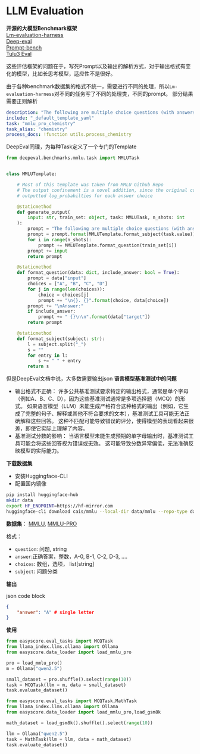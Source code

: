 # LLM Evaluation

**开源的大模型Benchmark框架**    
[Lm-evaluation-harness](https://github.com/EleutherAI/lm-evaluation-harness/tree/main)    
[Deep-eval](https://docs.confident-ai.com/docs/benchmarks-introduction)      
[Prompt-bench](https://github.com/microsoft/promptbench)       
[Tulu3 Eval](https://github.com/allenai/olmes)

这些评估框架的问题在于，写死Prompt以及输出的解析方式，对于输出格式有变化的模型，比如长思考模型，适应性不是很好。

由于各种benchmark数据集的格式不统一，需要进行不同的处理，所以`Lm-evaluation-harness`对不同的任务写了不同的处理类，不同的prompt。
部分结果需要正则解析
```yaml
description: "The following are multiple choice questions (with answers) about chemistry. Think step by step and then finish your answer with \"the answer is (X)\" where X is the correct letter choice.\n"
include: "_default_template_yaml"
task: "mmlu_pro_chemistry"
task_alias: "chemistry"
process_docs: !function utils.process_chemistry
```

DeepEval同理，为每种Task定义了一个专门的Template
```python
from deepeval.benchmarks.mmlu.task import MMLUTask


class MMLUTemplate:

    # Most of this template was taken from MMLU Github Repo
    # The output confinement is a novel addition, since the original code
    # outputted log_probabilties for each answer choice

    @staticmethod
    def generate_output(
        input: str, train_set: object, task: MMLUTask, n_shots: int
    ):
        prompt = "The following are multiple choice questions (with answers) about{}.\n\n"
        prompt = prompt.format(MMLUTemplate.format_subject(task.value))
        for i in range(n_shots):
            prompt += MMLUTemplate.format_question(train_set[i])
        prompt += input
        return prompt

    @staticmethod
    def format_question(data: dict, include_answer: bool = True):
        prompt = data["input"]
        choices = ["A", "B", "C", "D"]
        for j in range(len(choices)):
            choice = choices[j]
            prompt += "\n{}. {}".format(choice, data[choice])
        prompt += "\nAnswer:"
        if include_answer:
            prompt += " {}\n\n".format(data["target"])
        return prompt

    @staticmethod
    def format_subject(subject: str):
        l = subject.split("_")
        s = ""
        for entry in l:
            s += " " + entry
        return s
```

但是DeepEval文档中说，大多数需要输出json
**语言模型基准测试中的问题**
- 输出格式不正确：
许多公共基准测试要求特定的输出格式，通常是单个字母（例如A、B、C、D），因为这些基准测试通常是多项选择题（MCQ）的形式。
如果语言模型（LLM）未能生成严格符合这种格式的输出（例如，它生成了完整的句子、解释或其他不符合要求的文本），基准测试工具可能无法正确解释这些回答。
这种不匹配可能导致错误的评分，使得模型的表现看起来很差，即使它实际上理解了内容。
- 基准测试分数的影响：
当语言模型未能生成预期的单字母输出时，基准测试工具可能会将这些回答视为错误或无效。
这可能导致分数异常偏低，无法准确反映模型的实际能力。


**下载数据集**
- 安装Huggingface-CLI
- 配置国内镜像

```bash
pip install huggingface-hub
mkdir data
export HF_ENDPOINT=https://hf-mirror.com
huggingface-cli download cais/mmlu --local-dir data/mmlu --repo-type dataset
```

**数据集**：
[MMLU](https://huggingface.co/datasets/cais/mmlu), [MMLU-PRO](https://huggingface.co/datasets/TIGER-Lab/MMLU-Pro?row=13)


格式：
- `question`: 问题, string
- `answer`:正确答案，整数，A-0, B-1, C-2, D-3, ....
- `choices`: 数组，选项， list[string]
- `subject`: 问题分类

**输出**

json code block
```json
{
    "answer": "A" # single letter
}
```


**使用**
```python
from easyscore.eval_tasks import MCQTask
from llama_index.llms.ollama import Ollama
from easyscore.data_loader import load_mmlu_pro

pro = load_mmlu_pro()
m = Ollama("qwen2.5")

small_dataset = pro.shuffle().select(range(10))
task = MCQTask(llm = m, data = small_dataset)
task.evaluate_dataset()
```


```python
from easyscore.eval_tasks import MCQTask,MathTask
from llama_index.llms.ollama import Ollama
from easyscore.data_loader import load_mmlu_pro,load_gsm8k

math_dataset = load_gsm8k().shuffle().select(range(10))

llm = Ollama("qwen2.5")
task = MathTask(llm = llm, data = math_dataset)
task.evaluate_dataset()
```
